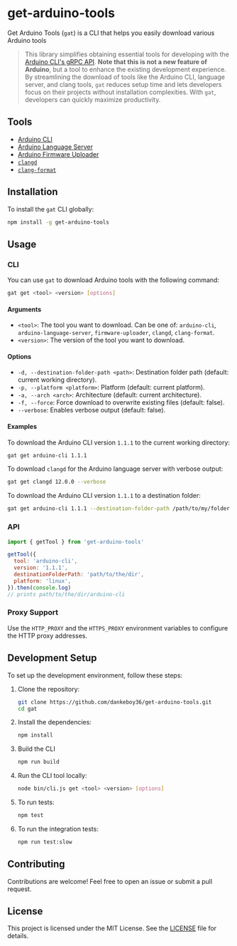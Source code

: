 # get-arduino-tools

Get Arduino Tools (`gat`) is a CLI that helps you easily download various Arduino tools

> This library simplifies obtaining essential tools for developing with the [Arduino CLI's gRPC API](https://arduino.github.io/arduino-cli/latest/rpc/commands/). **Note that this is not a new feature of Arduino**, but a tool to enhance the existing development experience. By streamlining the download of tools like the Arduino CLI, language server, and clang tools, `gat` reduces setup time and lets developers focus on their projects without installation complexities. With `gat`, developers can quickly maximize productivity.

## Tools

- [Arduino CLI](https://github.com/arduino/arduino-cli)
- [Arduino Language Server](https://github.com/arduino/arduino-language-server)
- [Arduino Firmware Uploader](https://github.com/arduino/arduino-fwuploader)
- [`clangd`](https://github.com/arduino/clang-static-binaries)
- [`clang-format`](https://github.com/arduino/clang-static-binaries)

## Installation

To install the `gat` CLI globally:

```bash
npm install -g get-arduino-tools
```

## Usage

### CLI

You can use `gat` to download Arduino tools with the following command:

```bash
gat get <tool> <version> [options]
```

#### Arguments

- `<tool>`: The tool you want to download. Can be one of: `arduino-cli`, `arduino-language-server`, `firmware-uploader`, `clangd`, `clang-format`.
- `<version>`: The version of the tool you want to download.

#### Options

- `-d, --destination-folder-path <path>`: Destination folder path (default: current working directory).
- `-p, --platform <platform>`: Platform (default: current platform).
- `-a, --arch <arch>`: Architecture (default: current architecture).
- `-f, --force`: Force download to overwrite existing files (default: false).
- `--verbose`: Enables verbose output (default: false).

#### Examples

To download the Arduino CLI version `1.1.1` to the current working directory:

```bash
gat get arduino-cli 1.1.1
```

To download `clangd` for the Arduino language server with verbose output:

```bash
gat get clangd 12.0.0 --verbose
```

To download the Arduino CLI version `1.1.1` to a destination folder:

```bash
gat get arduino-cli 1.1.1 --destination-folder-path /path/to/my/folder
```

### API

```js
import { getTool } from 'get-arduino-tools'

getTool({
  tool: 'arduino-cli',
  version: '1.1.1',
  destinationFolderPath: 'path/to/the/dir',
  platform: 'linux',
}).then(console.log)
// prints path/to/the/dir/arduino-cli
```

### Proxy Support

Use the `HTTP_PROXY` and the `HTTPS_PROXY` environment variables to configure the HTTP proxy addresses.

## Development Setup

To set up the development environment, follow these steps:

1. Clone the repository:

   ```bash
   git clone https://github.com/dankeboy36/get-arduino-tools.git
   cd gat
   ```

2. Install the dependencies:

   ```bash
   npm install
   ```

3. Build the CLI

   ```bash
   npm run build
   ```

4. Run the CLI tool locally:

   ```bash
   node bin/cli.js get <tool> <version> [options]
   ```

5. To run tests:

   ```bash
   npm test
   ```

6. To run the integration tests:

   ```bash
   npm run test:slow
   ```

## Contributing

Contributions are welcome! Feel free to open an issue or submit a pull request.

## License

This project is licensed under the MIT License. See the [LICENSE](LICENSE) file for details.

